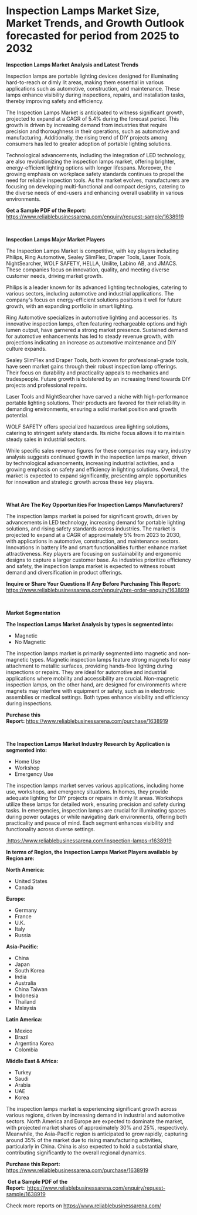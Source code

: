 <p><h1>Inspection Lamps Market Size, Market Trends, and Growth Outlook forecasted for period from 2025 to 2032</h1></p><p><strong>Inspection Lamps Market Analysis and Latest Trends</strong></p>
<p><p>Inspection lamps are portable lighting devices designed for illuminating hard-to-reach or dimly lit areas, making them essential in various applications such as automotive, construction, and maintenance. These lamps enhance visibility during inspections, repairs, and installation tasks, thereby improving safety and efficiency. </p><p>The Inspection Lamps Market is anticipated to witness significant growth, projected to expand at a CAGR of 5.4% during the forecast period. This growth is driven by increasing demand from industries that require precision and thoroughness in their operations, such as automotive and manufacturing. Additionally, the rising trend of DIY projects among consumers has led to greater adoption of portable lighting solutions.</p><p>Technological advancements, including the integration of LED technology, are also revolutionizing the inspection lamps market, offering brighter, energy-efficient lighting options with longer lifespans. Moreover, the growing emphasis on workplace safety standards continues to propel the need for reliable inspection tools. As the market evolves, manufacturers are focusing on developing multi-functional and compact designs, catering to the diverse needs of end-users and enhancing overall usability in various environments.</p></p>
<p><strong>Get a Sample PDF of the Report:&nbsp;</strong> <a href="https://www.reliablebusinessarena.com/enquiry/request-sample/1638919?utm_campaign=2107&utm_medium=2&utm_source=Github&utm_content=ia&utm_term=10022025&utm_id=inspection-lamps">https://www.reliablebusinessarena.com/enquiry/request-sample/1638919</a></p>
<p>&nbsp;</p>
<p><strong>Inspection Lamps Major Market Players</strong></p>
<p><p>The Inspection Lamps Market is competitive, with key players including Philips, Ring Automotive, Sealey SlimFlex, Draper Tools, Laser Tools, NightSearcher, WOLF SAFETY, HELLA, Unilite, Labino AB, and JMACS. These companies focus on innovation, quality, and meeting diverse customer needs, driving market growth.</p><p>Philips is a leader known for its advanced lighting technologies, catering to various sectors, including automotive and industrial applications. The company's focus on energy-efficient solutions positions it well for future growth, with an expanding portfolio in smart lighting.</p><p>Ring Automotive specializes in automotive lighting and accessories. Its innovative inspection lamps, often featuring rechargeable options and high lumen output, have garnered a strong market presence. Sustained demand for automotive enhancements has led to steady revenue growth, with projections indicating an increase as automotive maintenance and DIY culture expands.</p><p>Sealey SlimFlex and Draper Tools, both known for professional-grade tools, have seen market gains through their robust inspection lamp offerings. Their focus on durability and practicality appeals to mechanics and tradespeople. Future growth is bolstered by an increasing trend towards DIY projects and professional repairs.</p><p>Laser Tools and NightSearcher have carved a niche with high-performance portable lighting solutions. Their products are favored for their reliability in demanding environments, ensuring a solid market position and growth potential.</p><p>WOLF SAFETY offers specialized hazardous area lighting solutions, catering to stringent safety standards. Its niche focus allows it to maintain steady sales in industrial sectors.</p><p>While specific sales revenue figures for these companies may vary, industry analysis suggests continued growth in the inspection lamps market, driven by technological advancements, increasing industrial activities, and a growing emphasis on safety and efficiency in lighting solutions. Overall, the market is expected to expand significantly, presenting ample opportunities for innovation and strategic growth across these key players.</p></p>
<p>&nbsp;</p>
<p><strong>What Are The Key Opportunities For Inspection Lamps Manufacturers?</strong></p>
<p><p>The inspection lamps market is poised for significant growth, driven by advancements in LED technology, increasing demand for portable lighting solutions, and rising safety standards across industries. The market is projected to expand at a CAGR of approximately 5% from 2023 to 2030, with applications in automotive, construction, and maintenance sectors. Innovations in battery life and smart functionalities further enhance market attractiveness. Key players are focusing on sustainability and ergonomic designs to capture a larger customer base. As industries prioritize efficiency and safety, the inspection lamps market is expected to witness robust demand and diversification in product offerings.</p></p>
<p><strong>Inquire or Share Your Questions If Any Before Purchasing This Report:</strong> <a href="https://www.reliablebusinessarena.com/enquiry/pre-order-enquiry/1638919?utm_campaign=2107&utm_medium=2&utm_source=Github&utm_content=ia&utm_term=10022025&utm_id=inspection-lamps">https://www.reliablebusinessarena.com/enquiry/pre-order-enquiry/1638919</a></p>
<p>&nbsp;</p>
<p><strong>Market Segmentation</strong></p>
<p><strong>The Inspection Lamps Market Analysis by types is segmented into:</strong></p>
<p><ul><li>Magnetic</li><li>No Magnetic</li></ul></p>
<p><p>The inspection lamps market is primarily segmented into magnetic and non-magnetic types. Magnetic inspection lamps feature strong magnets for easy attachment to metallic surfaces, providing hands-free lighting during inspections or repairs. They are ideal for automotive and industrial applications where mobility and accessibility are crucial. Non-magnetic inspection lamps, on the other hand, are designed for environments where magnets may interfere with equipment or safety, such as in electronic assemblies or medical settings. Both types enhance visibility and efficiency during inspections.</p></p>
<p><strong>Purchase this Report:&nbsp;</strong><a href="https://www.reliablebusinessarena.com/purchase/1638919?utm_campaign=2107&utm_medium=2&utm_source=Github&utm_content=ia&utm_term=10022025&utm_id=inspection-lamps">https://www.reliablebusinessarena.com/purchase/1638919</a></p>
<p>&nbsp;</p>
<p><strong>The Inspection Lamps Market Industry Research by Application is segmented into:</strong></p>
<p><ul><li>Home Use</li><li>Workshop</li><li>Emergency Use</li></ul></p>
<p><p>The inspection lamps market serves various applications, including home use, workshops, and emergency situations. In homes, they provide adequate lighting for DIY projects or repairs in dimly lit areas. Workshops utilize these lamps for detailed work, ensuring precision and safety during tasks. In emergencies, inspection lamps are crucial for illuminating spaces during power outages or while navigating dark environments, offering both practicality and peace of mind. Each segment enhances visibility and functionality across diverse settings.</p></p>
<p><a href="https://www.reliablebusinessarena.com/inspection-lamps-r1638919?utm_campaign=2107&utm_medium=2&utm_source=Github&utm_content=ia&utm_term=10022025&utm_id=inspection-lamps">&nbsp;https://www.reliablebusinessarena.com/inspection-lamps-r1638919</a></p>
<p><strong>In terms of Region, the Inspection Lamps Market Players available by Region are:</strong></p>
<p>
    <p> <strong> North America: </strong>
        <ul>
            <li>United States</li>
            <li>Canada</li>
        </ul>
        </p> 
    <p> <strong> Europe: </strong>
        <ul>
            <li>Germany</li>
            <li>France</li>
            <li>U.K.</li>
            <li>Italy</li>
            <li>Russia</li>
        </ul>
        </p> 
    <p> <strong> Asia-Pacific: </strong>
        <ul>
            <li>China</li>
            <li>Japan</li>
            <li>South Korea</li>
            <li>India</li>
            <li>Australia</li>
            <li>China Taiwan</li>
            <li>Indonesia</li>
            <li>Thailand</li>
            <li>Malaysia</li>
        </ul>
        </p> 
    <p> <strong> Latin America: </strong>
        <ul>
            <li>Mexico</li>
            <li>Brazil</li>
            <li>Argentina Korea</li>
            <li>Colombia</li>
        </ul>
        </p> 
    <p> <strong> Middle East & Africa: </strong>
        <ul>
            <li>Turkey</li>
            <li>Saudi</li>
            <li>Arabia</li>
            <li>UAE</li>
            <li>Korea</li>
        </ul>
    </p>
    </p>
<p><p>The inspection lamps market is experiencing significant growth across various regions, driven by increasing demand in industrial and automotive sectors. North America and Europe are expected to dominate the market, with projected market shares of approximately 30% and 25%, respectively. Meanwhile, the Asia-Pacific region is anticipated to grow rapidly, capturing around 35% of the market due to rising manufacturing activities, particularly in China. China is also expected to hold a substantial share, contributing significantly to the overall regional dynamics.</p></p>
<p><strong>Purchase this Report: </strong><a href="https://www.reliablebusinessarena.com/purchase/1638919?utm_campaign=2107&utm_medium=2&utm_source=Github&utm_content=ia&utm_term=10022025&utm_id=inspection-lamps">https://www.reliablebusinessarena.com/purchase/1638919</a></p>
<p>&nbsp;<strong>Get a Sample PDF of the Report:&nbsp;&nbsp;</strong><a href="https://www.reliablebusinessarena.com/enquiry/request-sample/1638919?utm_campaign=2107&utm_medium=2&utm_source=Github&utm_content=ia&utm_term=10022025&utm_id=inspection-lamps">https://www.reliablebusinessarena.com/enquiry/request-sample/1638919</a></p>
<p><strong></strong></p>
<p>Check more reports on <a href="https://www.reliablebusinessarena.com/?utm_campaign=2107&utm_medium=2&utm_source=Github&utm_content=ia&utm_term=10022025&utm_id=inspection-lamps">https://www.reliablebusinessarena.com/</a></p>